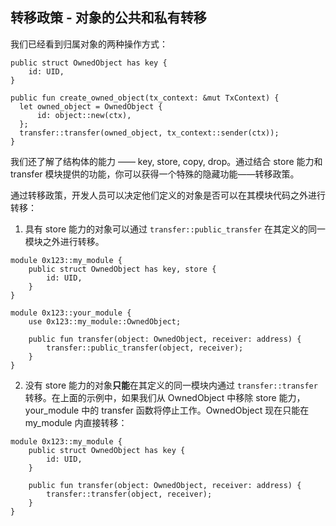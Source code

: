 ## 转移政策 - 对象的公共和私有转移

我们已经看到归属对象的两种操作方式：

```move
public struct OwnedObject has key {
    id: UID,
}

public fun create_owned_object(tx_context: &mut TxContext) {
  let owned_object = OwnedObject {
      id: object::new(ctx),
  };
  transfer::transfer(owned_object, tx_context::sender(ctx));
}
```
我们还了解了结构体的能力 —— key, store, copy, drop。通过结合 store 能力和 transfer 模块提供的功能，你可以获得一个特殊的隐藏功能——转移政策。

通过转移政策，开发人员可以决定他们定义的对象是否可以在其模块代码之外进行转移：

1. 具有 store 能力的对象可以通过 `transfer::public_transfer` 在其定义的同一模块之外进行转移。

```move
module 0x123::my_module {
    public struct OwnedObject has key, store {
        id: UID,
    }
}

module 0x123::your_module {
    use 0x123::my_module::OwnedObject;
    
    public fun transfer(object: OwnedObject, receiver: address) {
        transfer::public_transfer(object, receiver);
    }
}
```

2. 没有 store 能力的对象**只能**在其定义的同一模块内通过 `transfer::transfer` 转移。在上面的示例中，如果我们从 OwnedObject 中移除 store 能力，your_module 中的 transfer 函数将停止工作。OwnedObject 现在只能在 my_module 内直接转移：

```move
module 0x123::my_module {
    public struct OwnedObject has key {
        id: UID,
    }
    
    public fun transfer(object: OwnedObject, receiver: address) {
        transfer::transfer(object, receiver);
    }
}
```